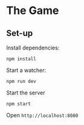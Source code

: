 # The Game

## Set-up

Install dependencies:

    npm install

Start a watcher:

    npm run dev

Start the server
  
    npm start

Open `http://localhost:8080`
